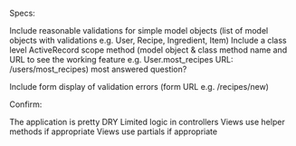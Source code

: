 Specs:

<!-- Using Ruby on Rails for the project -->
<!-- Include at least one has_many relationship (x has_many y; e.g. User has_many Recipes) -->
<!-- Include at least one belongs_to relationship (x belongs_to y; e.g. Post belongs_to User) -->
<!-- Include at least two has_many through relationships (x has_many y through z; e.g. Recipe has_many Items through Ingredients) -->
<!-- Include at least one many-to-many relationship (x has_many y through z, y has_many x through z; e.g. Recipe has_many Items through Ingredients, Item has_many Recipes through Ingredients) -->
<!-- The "through" part of the has_many through includes at least one user submittable attribute, that is to say, some attribute other than its foreign keys that can be submitted by the app's user (attribute_name e.g. ingredients.quantity) -->
Include reasonable validations for simple model objects (list of model objects with validations e.g. User, Recipe, Ingredient, Item)
Include a class level ActiveRecord scope method (model object & class method name and URL to see the working feature e.g. User.most_recipes URL: /users/most_recipes) most answered question?
<!-- Include signup (how e.g. Devise) -->
<!-- Include login (how e.g. Devise) -->
<!-- Include logout (how e.g. Devise) -->
<!-- Include third party signup/login (how e.g. Devise/OmniAuth) -->
<!-- Include nested resource show or index (URL e.g. users/2/recipes) -->
<!-- Include nested resource "new" form (URL e.g. recipes/1/ingredients/new) -->
Include form display of validation errors (form URL e.g. /recipes/new)

Confirm:

The application is pretty DRY
Limited logic in controllers
Views use helper methods if appropriate
Views use partials if appropriate